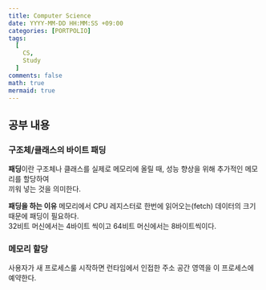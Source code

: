 ```yaml
---
title: Computer Science
date: YYYY-MM-DD HH:MM:SS +09:00
categories: [PORTPOLIO]
tags:
  [
    CS,
    Study
  ]
comments: false
math: true
mermaid: true
---
```


## 공부 내용

### 구조체/클래스의 바이트 패딩

**패딩**이란 구조체나 클래스를 실제로 메모리에 올릴 때, 성능 향상을 위해 추가적인 메모리를 할당하여  
끼워 넣는 것을 의미한다.

**패딩을 하는 이유**
메모리에서 CPU 레지스터로 한번에 읽어오는(fetch) 데이터의 크기 때문에 패딩이 필요하다.  
32비트 머신에서는 4바이트 씩이고 64비트 머신에서는 8바이트씩이다.

### 메모리 할당

사용자가 새 프로세스룰 시작하면 런타임에서 인접한 주소 공간 영역을 이 프로세스에 예약한다.

